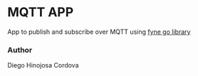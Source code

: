 # MQTT APP
App to publish and subscribe over MQTT using [fyne go library](https://github.com/fyne-io/fyne)

### Author
Diego Hinojosa Cordova
